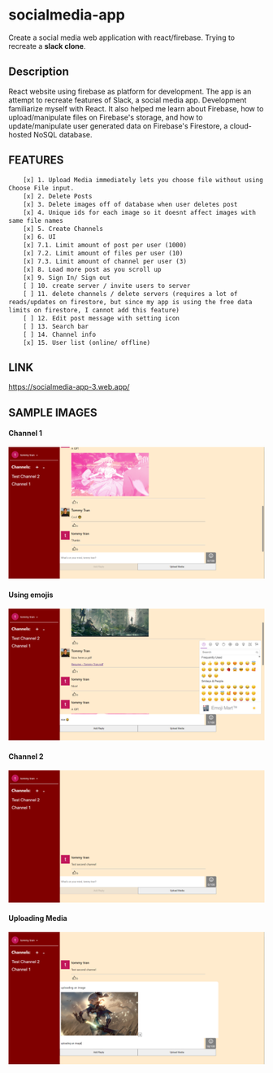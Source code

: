 # socialmedia-app

 Create a social media web application with react/firebase. Trying to recreate a <b>slack clone</b>.
 
## Description 
 
React website using firebase as platform for development. The app is an attempt to recreate features of Slack, a social media app. Development familiarize myself with React. It also helped me learn about Firebase, how to upload/manipulate files on Firebase's storage, and how to update/manipulate user generated data on Firebase's Firestore, a cloud-hosted NoSQL database.

## FEATURES
        [x] 1. Upload Media immediately lets you choose file without using Choose File input.
        [x] 2. Delete Posts
        [x] 3. Delete images off of database when user deletes post
        [x] 4. Unique ids for each image so it doesnt affect images with same file names
        [x] 5. Create Channels
        [x] 6. UI
        [x] 7.1. Limit amount of post per user (1000) 
        [x] 7.2. Limit amount of files per user (10)
        [x] 7.3. Limit amount of channel per user (3)
        [x] 8. Load more post as you scroll up
        [x] 9. Sign In/ Sign out
        [ ] 10. create server / invite users to server
        [ ] 11. delete channels / delete servers (requires a lot of reads/updates on firestore, but since my app is using the free data limits on firestore, I cannot add this feature)
        [ ] 12. Edit post message with setting icon
        [ ] 13. Search bar
        [ ] 14. Channel info
        [x] 15. User list (online/ offline)

## LINK

https://socialmedia-app-3.web.app/

## SAMPLE IMAGES

#### Channel 1

![Channel 1 Image](./sample_photos/sample_1.PNG)

#### Using emojis

![Using emojis Image](./sample_photos/sample_2.PNG)

#### Channel 2

![Channel 2 Image](./sample_photos/sample_3.PNG)

#### Uploading Media 

![Uploading Media Image](./sample_photos/sample_4.PNG)
